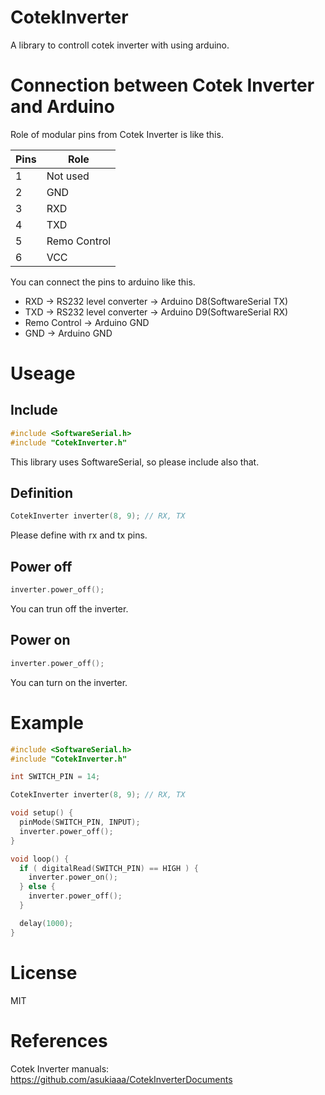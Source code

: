 # CotekInverter
A library to controll cotek inverter with using arduino.

# Connection between Cotek Inverter and Arduino

Role of modular pins from Cotek Inverter is like this.

| Pins   | Role         |
| ------ | ------------ |
| 1      | Not used     |
| 2      | GND          |
| 3      | RXD          |
| 4      | TXD          |
| 5      | Remo Control |
| 6      | VCC          |

You can connect the pins to arduino like this.
- RXD -> RS232 level converter -> Arduino D8(SoftwareSerial TX)
- TXD -> RS232 level converter -> Arduino D9(SoftwareSerial RX)
- Remo Control -> Arduino GND
- GND -> Arduino GND

# Useage
## Include
```c
#include <SoftwareSerial.h>
#include "CotekInverter.h"
```
This library uses SoftwareSerial, so please include also that.

## Definition
```c
CotekInverter inverter(8, 9); // RX, TX
```
Please define with rx and tx pins.

## Power off
```c
inverter.power_off();
```
You can trun off the inverter.

## Power on
```c
inverter.power_off();
```
You can turn on the inverter.

# Example
```c
#include <SoftwareSerial.h>
#include "CotekInverter.h"

int SWITCH_PIN = 14;

CotekInverter inverter(8, 9); // RX, TX

void setup() {
  pinMode(SWITCH_PIN, INPUT);
  inverter.power_off();
}

void loop() {
  if ( digitalRead(SWITCH_PIN) == HIGH ) {
    inverter.power_on();
  } else {
    inverter.power_off();
  }

  delay(1000);
}
```

# License
MIT

# References
Cotek Inverter manuals: https://github.com/asukiaaa/CotekInverterDocuments
